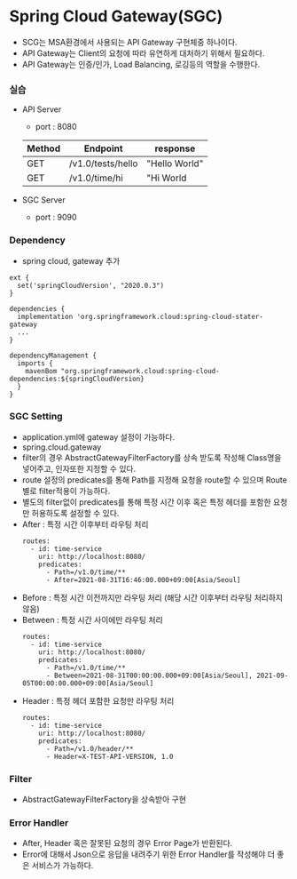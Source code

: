 # Spring Cloud Gateway(SGC)
- SCG는 MSA환경에서 사용되는 API Gateway 구현체중 하나이다.
- API Gateway는 Client의 요청에 따라 유연하게 대처하기 위해서 필요하다.
- API Gateway는 인증/인가, Load Balancing, 로깅등의 역할을 수행한다.

### 실습
- API Server 
  - port : 8080
  
  |Method|Endpoint|response|
  |---|---|---|
  |GET|/v1.0/tests/hello|"Hello World"|
  |GET|/v1.0/time/hi|"Hi World|
- SGC Server
  - port : 9090

### Dependency
- spring cloud, gateway 추가
```
ext {
  set('springCloudVersion', "2020.0.3")
}

dependencies {
  implementation 'org.springframework.cloud:spring-cloud-stater-gateway
  ...
}

dependencyManagement {
  imports {
    mavenBom "org.springframework.cloud:spring-cloud-dependencies:${springCloudVersion}
  }
}
```

### SGC Setting
- application.yml에 gateway 설정이 가능하다.
- spring.cloud.gateway 
- filter의 경우 AbstractGatewayFilterFactory를 상속 받도록 작성해 Class명을 넣어주고, 인자또한 지정할 수 있다.
- route 설정의 predicates를 통해 Path를 지정해 요청을 route할 수 있으며 Route별로 filter적용이 가능하다.
- 별도의 filter없이 predicates를 통해 특정 시간 이후 혹은 특정 헤더를 포함한 요청만 허용하도록 설정할 수 있다.
- After : 특정 시간 이후부터 라우팅 처리
  ```
  routes:
    - id: time-service
      uri: http://localhost:8080/
      predicates:
        - Path=/v1.0/time/**
        - After=2021-08-31T16:46:00.000+09:00[Asia/Seoul]
  ```
- Before : 특정 시간 이전까지만 라우팅 처리 (해당 시간 이후부터 라우팅 처리하지 않음)
- Between : 특정 시간 사이에만 라우팅 처리
  ```
  routes:
    - id: time-service
      uri: http://localhost:8080/
      predicates:
        - Path=/v1.0/time/**
        - Between=2021-08-31T00:00:00.000+09:00[Asia/Seoul], 2021-09-05T00:00:00.000+09:00[Asia/Seoul]
  ```
- Header : 특정 헤더 포함한 요청만 라우팅 처리
  ```
  routes:
    - id: time-service
      uri: http://localhost:8080/
      predicates:
        - Path=/v1.0/header/**
        - Header=X-TEST-API-VERSION, 1.0
  ```

### Filter
- AbstractGatewayFilterFactory을 상속받아 구현

### Error Handler
- After, Header 혹은 잘못된 요청의 경우 Error Page가 반환된다. 
- Error에 대해서 Json으로 응답을 내려주기 위한 Error Handler를 작성해야 더 좋은 서비스가 가능하다.

